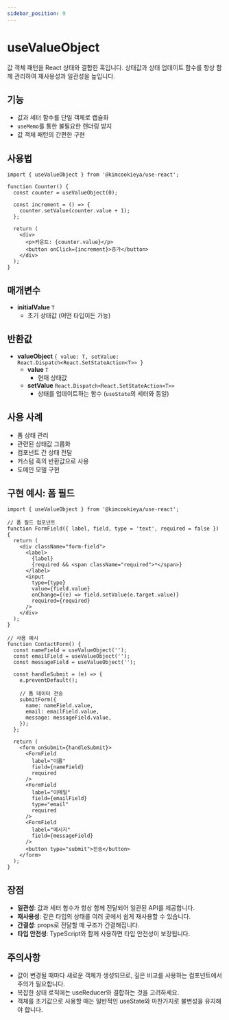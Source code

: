 ```yaml
---
sidebar_position: 9
---
```


# useValueObject

값 객체 패턴을 React 상태와 결합한 훅입니다. 상태값과 상태 업데이트 함수를 항상 함께 관리하여 재사용성과 일관성을 높입니다.

## 기능

- 값과 세터 함수를 단일 객체로 캡슐화
- `useMemo`를 통한 불필요한 렌더링 방지
- 값 객체 패턴의 간편한 구현

## 사용법

```tsx
import { useValueObject } from '@kimcookieya/use-react';

function Counter() {
  const counter = useValueObject(0);
  
  const increment = () => {
    counter.setValue(counter.value + 1);
  };
  
  return (
    <div>
      <p>카운트: {counter.value}</p>
      <button onClick={increment}>증가</button>
    </div>
  );
}
```

## 매개변수

- **initialValue** `T`
  - 초기 상태값 (어떤 타입이든 가능)

## 반환값

- **valueObject** `{ value: T, setValue: React.Dispatch<React.SetStateAction<T>> }`
  - **value** `T`
    - 현재 상태값
  - **setValue** `React.Dispatch<React.SetStateAction<T>>`
    - 상태를 업데이트하는 함수 (`useState`의 세터와 동일)

## 사용 사례

- 폼 상태 관리
- 관련된 상태값 그룹화
- 컴포넌트 간 상태 전달
- 커스텀 훅의 반환값으로 사용
- 도메인 모델 구현

## 구현 예시: 폼 필드

```tsx
import { useValueObject } from '@kimcookieya/use-react';

// 폼 필드 컴포넌트
function FormField({ label, field, type = 'text', required = false }) {
  return (
    <div className="form-field">
      <label>
        {label}
        {required && <span className="required">*</span>}
      </label>
      <input
        type={type}
        value={field.value}
        onChange={(e) => field.setValue(e.target.value)}
        required={required}
      />
    </div>
  );
}

// 사용 예시
function ContactForm() {
  const nameField = useValueObject('');
  const emailField = useValueObject('');
  const messageField = useValueObject('');
  
  const handleSubmit = (e) => {
    e.preventDefault();
    
    // 폼 데이터 전송
    submitForm({
      name: nameField.value,
      email: emailField.value,
      message: messageField.value,
    });
  };
  
  return (
    <form onSubmit={handleSubmit}>
      <FormField 
        label="이름" 
        field={nameField} 
        required 
      />
      <FormField 
        label="이메일" 
        field={emailField} 
        type="email" 
        required 
      />
      <FormField 
        label="메시지" 
        field={messageField} 
      />
      <button type="submit">전송</button>
    </form>
  );
}
```

## 장점

- **일관성**: 값과 세터 함수가 항상 함께 전달되어 일관된 API를 제공합니다.
- **재사용성**: 같은 타입의 상태를 여러 곳에서 쉽게 재사용할 수 있습니다.
- **간결성**: props로 전달할 때 구조가 간결해집니다.
- **타입 안전성**: TypeScript와 함께 사용하면 타입 안전성이 보장됩니다.

## 주의사항

- 값이 변경될 때마다 새로운 객체가 생성되므로, 깊은 비교를 사용하는 컴포넌트에서 주의가 필요합니다.
- 복잡한 상태 로직에는 useReducer와 결합하는 것을 고려하세요.
- 객체를 초기값으로 사용할 때는 일반적인 useState와 마찬가지로 불변성을 유지해야 합니다.
